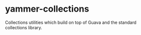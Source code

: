 yammer-collections
==================

Collections utilities which build on top of Guava and the standard collections library.
